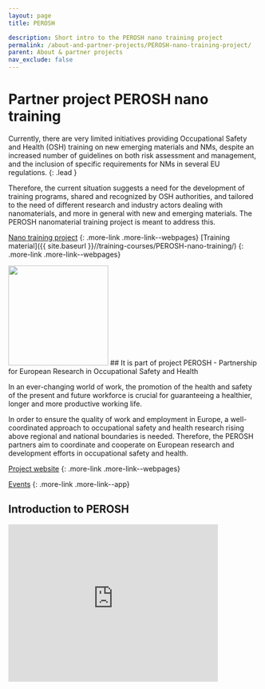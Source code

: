 ```yaml
---
layout: page
title: PEROSH

description: Short intro to the PEROSH nano training project
permalink: /about-and-partner-projects/PEROSH-nano-training-project/
parent: About & partner projects
nav_exclude: false
---
```


#  Partner project PEROSH nano training
Currently, there are very limited initiatives providing Occupational Safety and Health (OSH) training on new emerging materials and NMs, despite an increased number of guidelines on both risk assessment and management, and the inclusion of specific requirements for NMs in several EU regulations.
{: .lead }

Therefore, the current situation suggests a need for the development of training programs, shared and recognized by OSH authorities, and tailored to the need of different research and industry actors dealing with nanomaterials, and more in general with new and emerging materials. The PEROSH nanomaterial training project is meant to address this.

[Nano training project](https://perosh.eu/project/nanomaterials-training-project/)
{: .more-link .more-link--webpages}
[Training material]({{ site.baseurl }}//training-courses/PEROSH-nano-training/)
{: .more-link .more-link--webpages}


<img src="{{ site.baseurl }}/images/logos/perosh_logo_2colors-02.svg" width="200" class="image--right"/>
##  It is part of project PEROSH - Partnership for European Research in Occupational Safety and Health

In an ever-changing world of work, the promotion of the health and safety of the present and future workforce is crucial for guaranteeing a healthier, longer and more productive working life. 

In order to ensure the quality of work and employment in Europe, a well-coordinated approach to occupational safety and health research rising above regional and national boundaries is needed. Therefore, the PEROSH partners aim to coordinate and cooperate on European research and development efforts in occupational safety and health.

[Project website](https://perosh.eu/)
{: .more-link .more-link--webpages}

[Events](https://perosh.eu/event/)
{: .more-link .more-link--app}


## Introduction to PEROSH

<iframe width="420" height="315" src="https://www.youtube.com/embed/9YJ00f5h2aE" frameborder="0" allowfullscreen="allowfullscreen">&nbsp;</iframe>

